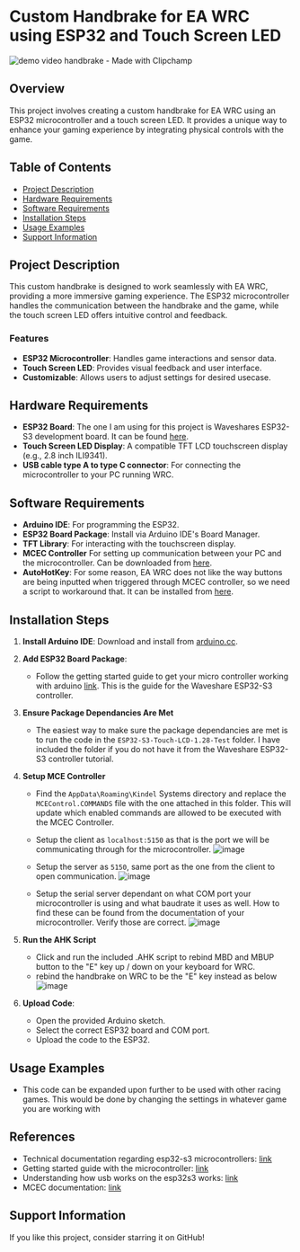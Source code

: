 # Custom Handbrake for EA WRC using ESP32 and Touch Screen LED

![demo video handbrake - Made with Clipchamp](https://github.com/user-attachments/assets/1d6a75b2-5c80-4b64-851d-67c8836ed4c5)


## Overview
This project involves creating a custom handbrake for EA WRC using an ESP32 microcontroller and a touch screen LED. It provides a unique way to enhance your gaming experience by integrating physical controls with the game.

## Table of Contents
- [Project Description](#project-description)
- [Hardware Requirements](#hardware-requirements)
- [Software Requirements](#software-requirements)
- [Installation Steps](#installation-steps)
- [Usage Examples](#usage-examples)
- [Support Information](#support-information)

## Project Description
This custom handbrake is designed to work seamlessly with EA WRC, providing a more immersive gaming experience. The ESP32 microcontroller handles the communication between the handbrake and the game, while the touch screen LED offers intuitive control and feedback.

### Features
- **ESP32 Microcontroller**: Handles game interactions and sensor data.
- **Touch Screen LED**: Provides visual feedback and user interface.
- **Customizable**: Allows users to adjust settings for desired usecase.

## Hardware Requirements
- **ESP32 Board**: The one I am using for this project is Waveshares ESP32-S3 development board. It can be found [here](https://www.amazon.ca/dp/B0CM68M8LR?ref_=ppx_hzsearch_conn_dt_b_fed_asin_title_1).
- **Touch Screen LED Display**: A compatible TFT LCD touchscreen display (e.g., 2.8 inch ILI9341).
- **USB cable type A to type C connector**: For connecting the microcontroller to your PC running WRC.

## Software Requirements
- **Arduino IDE**: For programming the ESP32.
- **ESP32 Board Package**: Install via Arduino IDE's Board Manager.
- **TFT Library**: For interacting with the touchscreen display.
- **MCEC Controller** For setting up communication between your PC and the microcontroller. Can be downloaded from [here](https://github.com/tig/mcec/blob/40adcafe8ee8269d36d7c1a2df78227989695490/src/Commands/SendInputCommand.cs#L271).
- **AutoHotKey**: For some reason, EA WRC does not like the way buttons are being inputted when triggered through MCEC controller, so we need a script to workaround that. It can be installed from [here](https://www.autohotkey.com/).

## Installation Steps
1. **Install Arduino IDE**: Download and install from [arduino.cc](https://www.arduino.cc/en/Main/Software).
2. **Add ESP32 Board Package**:
   - Follow the getting started guide to get your micro controller working with arduino [link](https://www.waveshare.com/wiki/ESP32-S3-LCD-1.28#Overview). This is the guide for the Waveshare ESP32-S3 controller.
3. **Ensure Package Dependancies Are Met**
   - The easiest way to make sure the package dependancies are met is to run the code in the `ESP32-S3-Touch-LCD-1.28-Test` folder. I have included the folder if you do not have it from the Waveshare ESP32-S3 controller tutorial.
4. **Setup MCE Controller**
   - Find the `AppData\Roaming\Kindel` Systems directory and replace the `MCEControl.COMMANDS` file with the one attached in this folder. This will update which enabled commands are allowed to be executed with the MCEC Controller.
   - Setup the client as ```localhost:5150``` as that is the port we will be communicating through for the microcontroller.
     ![image](https://github.com/user-attachments/assets/7dd124cf-1956-4b72-ae78-7b6e54e74559)

   - Setup the server as `5150`, same port as the one from the client to open communication.
     ![image](https://github.com/user-attachments/assets/f4146aeb-c1cf-405e-8cb4-3cbce5d68d5c)
   - Setup the serial server dependant on what COM port your microcontroller is using and what baudrate it uses as well. How to find these can be found from the documentation of your microcontroller. Verify those are correct.
   ![image](https://github.com/user-attachments/assets/4b724937-104e-4b04-bd18-f05c55936081)

4. **Run the AHK Script**
   - Click and run the included .AHK script to rebind MBD and MBUP button to the "E" key up / down on your keyboard for WRC.
   - rebind the handbrake on WRC to be the "E" key instead as below
      ![image](https://github.com/user-attachments/assets/7eeb8c3e-b4b8-4cc0-b204-64ca6cb6c007)

6. **Upload Code**:
   - Open the provided Arduino sketch.
   - Select the correct ESP32 board and COM port.
   - Upload the code to the ESP32.


## Usage Examples
- This code can be expanded upon further to be used with other racing games. This would be done by changing the settings in whatever game you are working with
## References
- Technical documentation regarding esp32-s3 microcontrollers: [link](https://files.waveshare.com/wiki/common/Esp32-s3_technical_reference_manual_en.pdf)
- Getting started guide with the microcontroller: [link](https://www.waveshare.com/wiki/ESP32-S3-LCD-1.28#Overview)
- Understanding how usb works on the esp32s3 works: [link](https://www.youtube.com/watch?v=hJSBTFsOnoA&ab_channel=AndreasSpiess)
- MCEC documentation: [link](https://tig.github.io/mcec/documentation.html)
## Support Information
If you like this project, consider starring it on GitHub!

